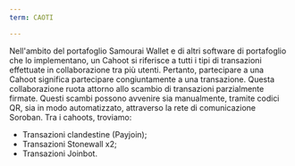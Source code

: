 ```yaml
---
term: CAOTI

---
```

Nell'ambito del portafoglio Samourai Wallet e di altri software di portafoglio che lo implementano, un Cahoot si riferisce a tutti i tipi di transazioni effettuate in collaborazione tra più utenti. Pertanto, partecipare a una Cahoot significa partecipare congiuntamente a una transazione. Questa collaborazione ruota attorno allo scambio di transazioni parzialmente firmate. Questi scambi possono avvenire sia manualmente, tramite codici QR, sia in modo automatizzato, attraverso la rete di comunicazione Soroban. Tra i cahoots, troviamo:


- Transazioni clandestine (Payjoin);
- Transazioni Stonewall x2;
- Transazioni Joinbot.